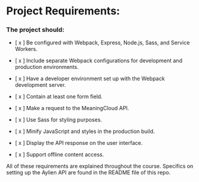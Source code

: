 # Project Requirements:

### The project should:

- [ x ] Be configured with Webpack, Express, Node.js, Sass, and Service Workers.

- [ x ] Include separate Webpack configurations for development and production environments.

- [ x ] Have a developer environment set up with the Webpack development server.

- [ x ] Contain at least one form field.

- [ x ] Make a request to the MeaningCloud API.

- [ x ] Use Sass for styling purposes.

- [ x ] Minify JavaScript and styles in the production build.

- [ x ] Display the API response on the user interface.

- [ x ] Support offline content access.

All of these requirements are explained throughout the course. Specifics on setting up the Aylien API are found in the README file of this repo.
